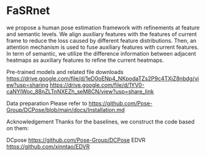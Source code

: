 # FaSRnet
 we propose a human pose estimation framework with refinements at feature and semantic levels. 
 We align auxiliary features with the features of current frame to reduce the loss caused by different feature distributions. 
 Then, an attention mechanism is used to fuse auxiliary features with current features. In term of semantic, 
 we utilize the difference information between adjacent heatmaps as auxiliary features to refine the current heatmaps.


Pre-trained models and related file downloads
https://drive.google.com/file/d/1eD0oENp4_NKpodaTZs2P9c4TXjZ8nbdg/view?usp=sharing
https://drive.google.com/file/d/1YV0-caNYlWoc_88nZLTnNXEZh_seM8CN/view?usp=share_link

Data preparation
Please refer to https://github.com/Pose-Group/DCPose/blob/main/docs/Installation.md


Acknowledgement
Thanks for the baselines, we construct the code based on them:

DCpose
https://github.com/Pose-Group/DCPose
EDVR
https://github.com/xinntao/EDVR
